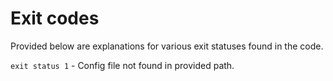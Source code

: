 # Exit codes

Provided below are explanations for various exit statuses found in the code.

``exit status 1`` - Config file not found in provided path.